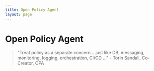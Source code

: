 ```yaml
---
title: Open Policy Agent
layout: page
---
```


# Open Policy Agent
> "Treat policy as a separate concern....just like DB, messaging, monitoring, logging, orchestration, CI/CD ..." - Torin Sandall, Co-Creator, OPA

